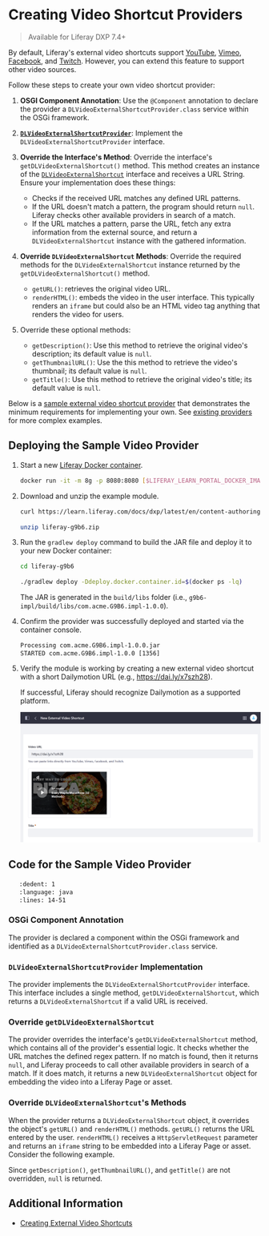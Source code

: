 # Creating Video Shortcut Providers

> Available for Liferay DXP 7.4+

By default, Liferay's external video shortcuts support [YouTube](https://github.com/liferay/liferay-portal/blob/master/modules/apps/document-library/document-library-video/src/main/java/com/liferay/document/library/video/internal/video/external/shortcut/provider/YouTubeDLVideoExternalShortcutProvider.java), [Vimeo](https://github.com/liferay/liferay-portal/blob/master/modules/apps/document-library/document-library-video/src/main/java/com/liferay/document/library/video/internal/video/external/shortcut/provider/VimeoDLVideoExternalShortcutProvider.java), [Facebook](https://github.com/liferay/liferay-portal/blob/master/modules/apps/document-library/document-library-video/src/main/java/com/liferay/document/library/video/internal/video/external/shortcut/provider/FacebookDLVideoExternalShortcutProvider.java), and [Twitch](https://github.com/liferay/liferay-portal/blob/master/modules/apps/document-library/document-library-video/src/main/java/com/liferay/document/library/video/internal/video/external/shortcut/provider/TwitchDLVideoExternalShortcutProvider.java). However, you can extend this feature to support other video sources.

Follow these steps to create your own video shortcut provider:

1. **OSGI Component Annotation**: Use the `@Component` annotation to declare the provider a `DLVideoExternalShortcutProvider.class` service within the OSGi framework.

1. [**`DLVideoExternalShortcutProvider`**](https://github.com/liferay/liferay-portal/blob/master/modules/apps/document-library/document-library-api/src/main/java/com/liferay/document/library/video/external/shortcut/provider/DLVideoExternalShortcutProvider.java): Implement the `DLVideoExternalShortcutProvider` interface.

1. **Override the Interface's Method**: Override the interface's `getDLVideoExternalShortcut()` method. This method creates an instance of the [`DLVideoExternalShortcut`](https://github.com/liferay/liferay-portal/blob/master/modules/apps/document-library/document-library-api/src/main/java/com/liferay/document/library/video/external/shortcut/DLVideoExternalShortcut.java) interface and receives a URL String. Ensure your implementation does these things: 

   * Checks if the received URL matches any defined URL patterns.
   * If the URL doesn't match a pattern, the program should return `null`. Liferay checks other available providers in search of a match.
   * If the URL matches a pattern, parse the URL, fetch any extra information from the external source, and return a `DLVideoExternalShortcut` instance with the gathered information.

1. **Override `DLVideoExternalShortcut` Methods**: Override the required methods for the `DLVideoExternalShortcut` instance returned by the `getDLVideoExternalShortcut()` method.

   * `getURL()`: retrieves the original video URL.
   * `renderHTML()`: embeds the video in the user interface. This typically renders an `iframe` but could also be an HTML video tag anything that renders the video for users.

1. Override these optional methods: 

   * `getDescription()`: Use this method to retrieve the original video's description; its default value is `null`.
   * `getThumbnailURL()`: Use the this method to retrieve the video's thumbnail; its default value is `null`.
   * `getTitle()`: Use this method to retrieve the original video's title; its default value is `null`.

Below is a [sample external video shortcut provider](liferay-g9b6.zip) that demonstrates the minimum requirements for implementing your own. See [existing providers](https://github.com/liferay/liferay-portal/tree/master/modules/apps/document-library/document-library-video/src/main/java/com/liferay/document/library/video/internal/video/external/shortcut/provider) for more complex examples.

## Deploying the Sample Video Provider

1. Start a new [Liferay Docker container](../../../installation-and-upgrades/installing-liferay/using-liferay-docker-images.md).

   ```bash
   docker run -it -m 8g -p 8080:8080 [$LIFERAY_LEARN_PORTAL_DOCKER_IMAGE$]
   ```

1. Download and unzip the example module.

   ```bash
   curl https://learn.liferay.com/docs/dxp/latest/en/content-authoring-and-management/documents-and-media/developer-guide/liferay-g9b6.zip -O
   ```

   ```bash
   unzip liferay-g9b6.zip
   ```

1. Run the `gradlew deploy` command to build the JAR file and deploy it to your new Docker container:

   ```bash
   cd liferay-g9b6
   ```

   ```bash
   ./gradlew deploy -Ddeploy.docker.container.id=$(docker ps -lq)
   ```

   The JAR is generated in the `build/libs` folder (i.e., `g9b6-impl/build/libs/com.acme.G9B6.impl-1.0.0`).

1. Confirm the provider was successfully deployed and started via the container console.

   ```log
   Processing com.acme.G9B6.impl-1.0.0.jar
   STARTED com.acme.G9B6.impl-1.0.0 [1356]
   ```

1. Verify the module is working by creating a new external video shortcut<!--TASK: add link once article is merged--> with a short Dailymotion URL (e.g., https://dai.ly/x7szh28).

   If successful, Liferay should recognize Dailymotion as a supported platform.

   ![Liferay should recognize Dailymotion as a supported platform](./creating-custom-video-shortcut-providers/images/01.png)

## Code for the Sample Video Provider

```{literalinclude} ./creating-custom-video-shortcut-providers/resources/liferay-g9b6.zip/g9b6-impl/src/main/java/com/acme/g9b6/internal/document/library/video/external/shortcut/provider/G9B6DLVideoExternalShortcutProvider.java
   :dedent: 1
   :language: java
   :lines: 14-51
```

### OSGi Component Annotation

The provider is declared a component within the OSGi framework and identified as a `DLVideoExternalShortcutProvider.class` service.

### `DLVideoExternalShortcutProvider` Implementation

The provider implements the `DLVideoExternalShortcutProvider` interface. This interface includes a single method, `getDLVideoExternalShortcut`, which returns a `DLVideoExternalShortcut` if a valid URL is received.

### Override `getDLVideoExternalShortcut`

The provider overrides the interface's `getDLVideoExternalShortcut` method, which contains all of the provider's essential logic. It checks whether the URL matches the defined regex pattern. If no match is found, then it returns `null`, and Liferay proceeds to call other available providers in search of a match. If it does match, it returns a new `DLVideoExternalShortcut` object for embedding the video into a Liferay Page or asset.

### Override `DLVideoExternalShortcut`'s Methods

When the provider returns a `DLVideoExternalShortcut` object, it overrides the object's `getURL()` and `renderHTML()` methods. `getURL()` returns the URL entered by the user. `renderHTML()` receives a `HttpServletRequest` parameter and returns an `iframe` string to be embedded into a Liferay Page or asset. Consider the following example.

Since `getDescription()`, `getThumbnailURL()`, and `getTitle()` are not overridden, `null` is returned. 

## Additional Information

* [Creating External Video Shortcuts](../videos/creating-external-video-shortcuts.md)
